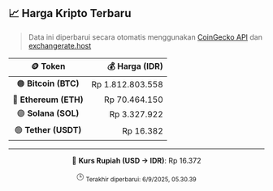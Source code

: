 

<!-- HARGA_KRIPTO -->
## 📈 Harga Kripto Terbaru

> Data ini diperbarui secara otomatis menggunakan [CoinGecko API](https://www.coingecko.com/) dan [exchangerate.host](https://exchangerate.host/)

<div align="center">

| 🪙 Token | 💰 Harga (IDR) |
|:------:|---------------:|
| 🟠 **Bitcoin (BTC)**   | Rp 1.812.803.558 |
| 🔵 **Ethereum (ETH)**  | Rp 70.464.150 |
| 🟣 **Solana (SOL)**    | Rp 3.327.922 |
| 🟢 **Tether (USDT)**   | Rp 16.382 |

---

💱 **Kurs Rupiah (USD → IDR)**: Rp 16.372

🕒 <sub>Terakhir diperbarui: 6/9/2025, 05.30.39</sub>

</div>
<!-- /HARGA_KRIPTO -->